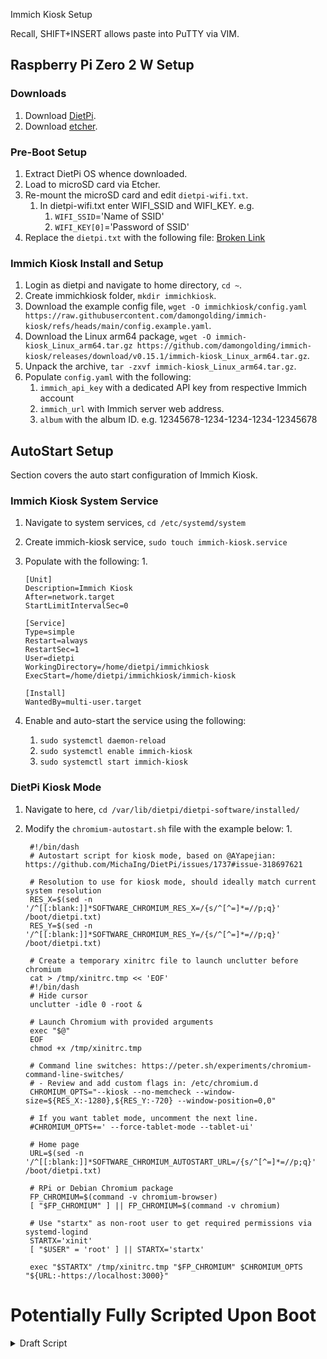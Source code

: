 Immich Kiosk Setup

Recall, SHIFT+INSERT allows paste into PuTTY via VIM.

## Raspberry Pi Zero 2 W Setup

### Downloads

1. Download [DietPi](https://dietpi.com/#download).
2. Download [etcher](https://etcher.balena.io/).

### Pre-Boot Setup

1. Extract DietPi OS whence downloaded.
2. Load to microSD card via Etcher.
3. Re-mount the microSD card and edit `dietpi-wifi.txt`.
   1. In dietpi-wifi.txt enter WIFI_SSID and WIFI_KEY. e.g.
      1. `WIFI_SSID`='Name of SSID'
      2. `WIFI_KEY[0]`='Password of SSID'
4. Replace the `dietpi.txt` with the following file: [Broken Link]()

### Immich Kiosk Install and Setup

1. Login as dietpi and navigate to home directory, `cd ~`.
2. Create immichkiosk folder, `mkdir immichkiosk`.
3. Download the example config file, `wget -O immichkiosk/config.yaml https://raw.githubusercontent.com/damongolding/immich-kiosk/refs/heads/main/config.example.yaml`.
4. Download the Linux arm64 package, `wget -O immich-kiosk_Linux_arm64.tar.gz https://github.com/damongolding/immich-kiosk/releases/download/v0.15.1/immich-kiosk_Linux_arm64.tar.gz`.
5. Unpack the archive, `tar -zxvf immich-kiosk_Linux_arm64.tar.gz`.
6. Populate `config.yaml` with the following:
    1. `immich_api_key` with a dedicated API key from respective Immich account
    2. `immich_url` with Immich server web address.
    3. `album` with the album ID. e.g. 12345678-1234-1234-1234-12345678

## AutoStart Setup

Section covers the auto start configuration of Immich Kiosk.

### Immich Kiosk System Service

1. Navigate to system services, `cd /etc/systemd/system`
2. Create immich-kiosk service, `sudo touch immich-kiosk.service`
3. Populate with the following:
   1.  

       [Unit]
       Description=Immich Kiosk
       After=network.target
       StartLimitIntervalSec=0

       [Service]
       Type=simple
       Restart=always
       RestartSec=1
       User=dietpi
       WorkingDirectory=/home/dietpi/immichkiosk
       ExecStart=/home/dietpi/immichkiosk/immich-kiosk

       [Install]
       WantedBy=multi-user.target

4. Enable and auto-start the service using the following:
   1. `sudo systemctl daemon-reload`
   2. `sudo systemctl enable immich-kiosk`
   3. `sudo systemctl start immich-kiosk`

### DietPi Kiosk Mode

1. Navigate to here, `cd /var/lib/dietpi/dietpi-software/installed/`
2. Modify the `chromium-autostart.sh` file with the example below:
   1.  

        #!/bin/dash
        # Autostart script for kiosk mode, based on @AYapejian: https://github.com/MichaIng/DietPi/issues/1737#issue-318697621

        # Resolution to use for kiosk mode, should ideally match current system resolution
        RES_X=$(sed -n '/^[[:blank:]]*SOFTWARE_CHROMIUM_RES_X=/{s/^[^=]*=//p;q}' /boot/dietpi.txt)
        RES_Y=$(sed -n '/^[[:blank:]]*SOFTWARE_CHROMIUM_RES_Y=/{s/^[^=]*=//p;q}' /boot/dietpi.txt)

        # Create a temporary xinitrc file to launch unclutter before chromium
        cat > /tmp/xinitrc.tmp << 'EOF'
        #!/bin/dash
        # Hide cursor
        unclutter -idle 0 -root &

        # Launch Chromium with provided arguments
        exec "$@"
        EOF
        chmod +x /tmp/xinitrc.tmp

        # Command line switches: https://peter.sh/experiments/chromium-command-line-switches/
        # - Review and add custom flags in: /etc/chromium.d
        CHROMIUM_OPTS="--kiosk --no-memcheck --window-size=${RES_X:-1280},${RES_Y:-720} --window-position=0,0"

        # If you want tablet mode, uncomment the next line.
        #CHROMIUM_OPTS+=' --force-tablet-mode --tablet-ui'

        # Home page
        URL=$(sed -n '/^[[:blank:]]*SOFTWARE_CHROMIUM_AUTOSTART_URL=/{s/^[^=]*=//p;q}' /boot/dietpi.txt)

        # RPi or Debian Chromium package
        FP_CHROMIUM=$(command -v chromium-browser)
        [ "$FP_CHROMIUM" ] || FP_CHROMIUM=$(command -v chromium)

        # Use "startx" as non-root user to get required permissions via systemd-logind
        STARTX='xinit'
        [ "$USER" = 'root' ] || STARTX='startx'

        exec "$STARTX" /tmp/xinitrc.tmp "$FP_CHROMIUM" $CHROMIUM_OPTS "${URL:-https://localhost:3000}"

# Potentially Fully Scripted Upon Boot

<details><summary>Draft Script</summary>

```bash
#!/bin/bash

# Variables
immich_api_key="api_key"
immich_url="https://immich.example.com"
album_id="guid"

# Step 1: Create /opt/kiosk directory
mkdir -p /opt/kiosk

# Step 2: Download and extract immich-kiosk
wget -qO- https://github.com/damongolding/immich-kiosk/releases/download/v0.14.7/immich-kiosk_Linux_arm64.tar.gz | tar xz -C /opt/kiosk

# Step 3: Download config.example.yaml and save as config.yaml
wget -q https://raw.githubusercontent.com/damongolding/immich-kiosk/main/config.example.yaml -O /opt/kiosk/config.yaml

# Step 4: Update the keys in the config file
sed -i "s|api_key:.*|api_key: \"$immich_api_key\"|" /opt/kiosk/config.yaml
sed -i "s|url:.*|url: \"$immich_url\"|" /opt/kiosk/config.yaml
sed -i "s|hide_cursor:.*|hide_cursor: true|" /opt/kiosk/config.yaml
sed -i "s|show_time:.*|show_time: true|" /opt/kiosk/config.yaml
sed -i "s|time_format:.*|time_format: 12|" /opt/kiosk/config.yaml
sed -i "s|show_date:.*|show_date: true|" /opt/kiosk/config.yaml
sed -i "s|date_format:.*|date_format: MM/DD/YYYY|" /opt/kiosk/config.yaml
sed -i "s|disable_screensaver:.*|disable_screensaver: true|" /opt/kiosk/config.yaml
sed -i "s|album:.*|album:\n  - \"$album_id\"|" /opt/kiosk/config.yaml

# Step 5: Create systemd service file
cat <<EOL > /etc/systemd/system/kiosk.service
[Unit]
Description=Immich Kiosk
After=network.target
StartLimitIntervalSec=0

[Service]
Type=simple
ExecStart=/opt/kiosk/immich-kiosk
WorkingDirectory=/opt/kiosk
Restart=always
RestartSec=1
User=root

[Install]
WantedBy=multi-user.target
EOL

# Reload systemd, enable
systemctl daemon-reload
systemctl enable kiosk.service
systemctl start kiosk.service

# Step 6: Fix Memory warning in chromium
sed -i 's|^CHROMIUM_OPTS="|CHROMIUM_OPTS="--no-memcheck |' /var/lib/dietpi/dietpi-software/installed/chromium-autostart.sh

echo "Installation and setup complete!"
```

</details>
